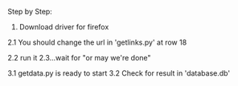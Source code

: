 Step by Step:

  1. Download driver for firefox
  
  2.1 You should change the url in 'getlinks.py' at row 18
  
  2.2 run it
  2.3...wait for "or may we're done"
  
  3.1 getdata.py is ready to start
  3.2 Check for result in 'database.db'
